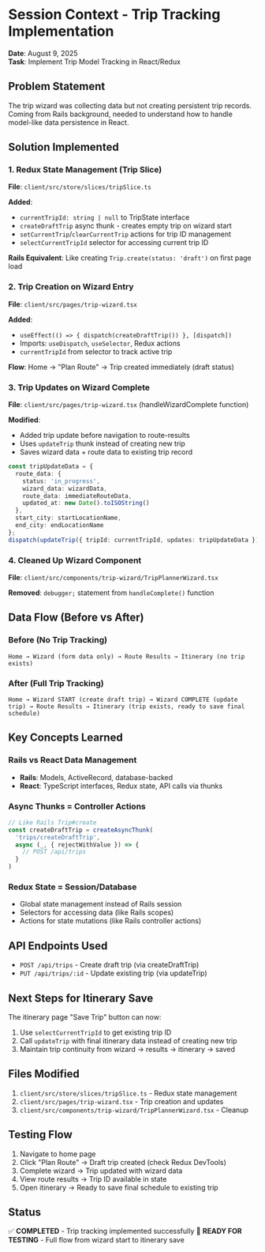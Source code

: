 # Session Context - Trip Tracking Implementation

**Date**: August 9, 2025  
**Task**: Implement Trip Model Tracking in React/Redux

## Problem Statement
The trip wizard was collecting data but not creating persistent trip records. Coming from Rails background, needed to understand how to handle model-like data persistence in React.

## Solution Implemented

### 1. Redux State Management (Trip Slice)
**File**: `client/src/store/slices/tripSlice.ts`

**Added**:
- `currentTripId: string | null` to TripState interface
- `createDraftTrip` async thunk - creates empty trip on wizard start
- `setCurrentTrip`/`clearCurrentTrip` actions for trip ID management
- `selectCurrentTripId` selector for accessing current trip ID

**Rails Equivalent**: Like creating `Trip.create(status: 'draft')` on first page load

### 2. Trip Creation on Wizard Entry
**File**: `client/src/pages/trip-wizard.tsx`

**Added**:
- `useEffect(() => { dispatch(createDraftTrip()) }, [dispatch])`
- Imports: `useDispatch`, `useSelector`, Redux actions
- `currentTripId` from selector to track active trip

**Flow**: Home → "Plan Route" → Trip created immediately (draft status)

### 3. Trip Updates on Wizard Complete
**File**: `client/src/pages/trip-wizard.tsx` (handleWizardComplete function)

**Modified**:
- Added trip update before navigation to route-results
- Uses `updateTrip` thunk instead of creating new trip
- Saves wizard data + route data to existing trip record

```typescript
const tripUpdateData = {
  route_data: {
    status: 'in_progress',
    wizard_data: wizardData,
    route_data: immediateRouteData,
    updated_at: new Date().toISOString()
  },
  start_city: startLocationName,
  end_city: endLocationName
};
dispatch(updateTrip({ tripId: currentTripId, updates: tripUpdateData }));
```

### 4. Cleaned Up Wizard Component
**File**: `client/src/components/trip-wizard/TripPlannerWizard.tsx`

**Removed**: `debugger;` statement from `handleComplete()` function

## Data Flow (Before vs After)

### Before (No Trip Tracking)
```
Home → Wizard (form data only) → Route Results → Itinerary (no trip exists)
```

### After (Full Trip Tracking)
```
Home → Wizard START (create draft trip) → Wizard COMPLETE (update trip) → Route Results → Itinerary (trip exists, ready to save final schedule)
```

## Key Concepts Learned

### Rails vs React Data Management
- **Rails**: Models, ActiveRecord, database-backed
- **React**: TypeScript interfaces, Redux state, API calls via thunks

### Async Thunks = Controller Actions
```typescript
// Like Rails Trip#create
const createDraftTrip = createAsyncThunk(
  'trips/createDraftTrip',
  async (_, { rejectWithValue }) => {
    // POST /api/trips
  }
)
```

### Redux State = Session/Database
- Global state management instead of Rails session
- Selectors for accessing data (like Rails scopes)
- Actions for state mutations (like Rails controller actions)

## API Endpoints Used
- `POST /api/trips` - Create draft trip (via createDraftTrip)
- `PUT /api/trips/:id` - Update existing trip (via updateTrip)

## Next Steps for Itinerary Save
The itinerary page "Save Trip" button can now:
1. Use `selectCurrentTripId` to get existing trip ID
2. Call `updateTrip` with final itinerary data instead of creating new trip
3. Maintain trip continuity from wizard → results → itinerary → saved

## Files Modified
1. `client/src/store/slices/tripSlice.ts` - Redux state management
2. `client/src/pages/trip-wizard.tsx` - Trip creation and updates
3. `client/src/components/trip-wizard/TripPlannerWizard.tsx` - Cleanup

## Testing Flow
1. Navigate to home page
2. Click "Plan Route" → Draft trip created (check Redux DevTools)
3. Complete wizard → Trip updated with wizard data
4. View route results → Trip ID available in state
5. Open itinerary → Ready to save final schedule to existing trip

## Status
✅ **COMPLETED** - Trip tracking implemented successfully
🚀 **READY FOR TESTING** - Full flow from wizard start to itinerary save